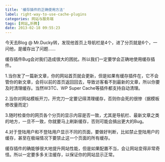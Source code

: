 ```yaml
---
title: '缓存插件的正确使用方法'
label: right-way-to-use-cache-plugins
categories: 网站与服务端
tags: [网站,折腾]
date: 2013-02-18 09:55:23
---
```

今天去Blog @ Mr.Ducky转，发现他首页上导航栏是4个，进了分页就是6个，一问他，是缓存出了问题……

缓存插件Bug会对我们造成很大的困扰。所以我们一定要学会正确地使用缓存插件。

1.当你发了一篇新文章，你的网站首页就会更新，但是如果有缓存插件在，它不会管你的新文章，会将以前的首页返回回去，导致访客看不到最新的文章，所以你要及时清理缓存。当然W3TC、WP Super Cache等插件都支持自动清理。

2.当你对网站模板开刀，开完刀一定要记得清理缓存，否则你会死的很惨（据模板修改量而定）

3.随时检查你的网页各个分页的显示内容是否一致，尤其是导航栏、最新文章之类的地方，一旦不一致，你就要马上刷新缓存，否则可能会搞出更大的Bug。

4.对于登陆用户和不登陆用户显示不同的页面，要做好判断，比如禁止登陆用户的缓存，甚至在极端情况下要禁止这一个页面的所有缓存。

缓存插件的确能够很大地提升网站性能，但是如果配置不当，会让网站变得非常奇怪。所以一定要多多关注缓存，以保证你的网站显示正常。

